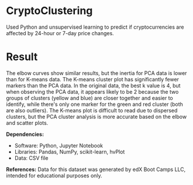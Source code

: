 
# CryptoClustering

Used Python and unsupervised learning to predict if cryptocurrencies are affected by 24-hour or 7-day price changes.

# Result
The elbow curves show similar results, but the inertia for PCA data is lower than for K-means data. The K-means cluster plot has significantly fewer markers than the PCA data. In the original data, the best k value is 4, but when observing the PCA data, it appears likely to be 2 because the two groups of clusters (yellow and blue) are closer together and easier to identify, while there's only one marker for the green and red cluster (both are also outliers). The K-means plot is difficult to read due to dispersed clusters, but the PCA cluster analysis is more accurate based on the elbow and scatter plots.

**Dependencies:**
- Software: Python, Jupyter Notebook
- Libraries: Pandas, NumPy, scikit-learn, hvPlot
- Data: CSV file

**References:**
Data for this dataset was generated by edX Boot Camps LLC, intended for educational purposes only.
